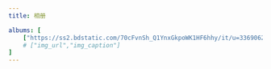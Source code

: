 ```yaml
---
title: 相册

albums: [
    ["https://ss2.bdstatic.com/70cFvnSh_Q1YnxGkpoWK1HF6hhy/it/u=3369062206,4270424336&fm=26&gp=0.jpg","img_caption"],
    # ["img_url","img_caption"]
]
---
```

